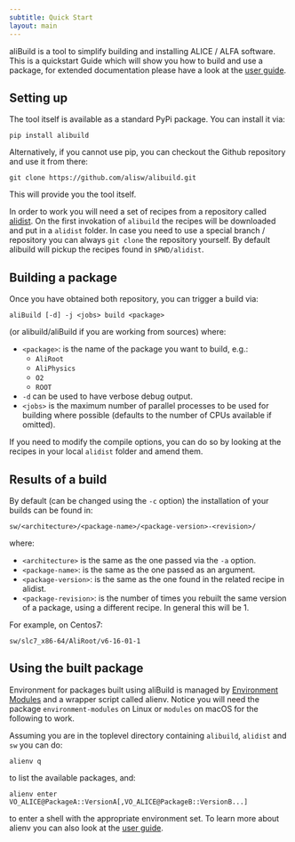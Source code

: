 ```yaml
---
subtitle: Quick Start
layout: main
---
```


aliBuild is a tool to simplify building and installing ALICE / ALFA
software. This is a quickstart Guide which will show you how to build
and use a package, for extended documentation please have a look at the
[user guide](user.md).

## Setting up

The tool itself is available as a standard PyPi package. You
can install it via:

    pip install alibuild

Alternatively, if you cannot use pip, you can checkout the Github repository and
use it from there:

    git clone https://github.com/alisw/alibuild.git

This will provide you the tool itself. 

In order to work you will need a set of recipes from a repository called
[alidist](https://github.com/alisw/alidist.git). On the first invokation of
`alibuild` the recipes will be downloaded and put in a `alidist` folder. 
In case you need to use a special branch / repository you can always `git clone` 
the repository yourself. By default alibuild will pickup the recipes found
in `$PWD/alidist`.

## Building a package

Once you have obtained both repository, you can trigger a build via:

    aliBuild [-d] -j <jobs> build <package>

(or alibuild/aliBuild if you are working from sources) where:

- `<package>`: is the name of the package you want to build, e.g.: 
  - `AliRoot`
  - `AliPhysics`
  - `O2`
  - `ROOT`
- `-d` can be used to have verbose debug output.
- `<jobs>` is the maximum number of parallel processes to be used for
  building where possible (defaults to the number of CPUs available if
  omitted).

If you need to modify the compile options, you can do so by looking at the
recipes in your local `alidist` folder and amend them.

## Results of a build

By default (can be changed using the `-c` option) the installation of your builds
can be found in:

    sw/<architecture>/<package-name>/<package-version>-<revision>/

where:

- `<architecture>` is the same as the one passed via the `-a` option.
- `<package-name>`: is the same as the one passed as an argument.
- `<package-version>`: is the same as the one found in the related recipe in alidist.
- `<package-revision>`: is the number of times you rebuilt the same version of
  a package, using a different recipe. In general this will be 1.

For example, on Centos7:

    sw/slc7_x86-64/AliRoot/v6-16-01-1

## Using the built package

Environment for packages built using aliBuild is managed by [Environment
Modules](http://modules.sourceforge.net) and a wrapper script called alienv.
Notice you will need the package `environment-modules` on Linux or `modules` on
macOS for the following to work.

Assuming you are in the toplevel directory containing `alibuild`, `alidist` and
`sw` you can do:

    alienv q

to list the available packages, and:

    alienv enter VO_ALICE@PackageA::VersionA[,VO_ALICE@PackageB::VersionB...]

to enter a shell with the appropriate environment set. To learn more about alienv you
can also look at the [user guide](user.md#using-the-packages-you-have-built).
